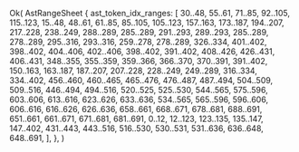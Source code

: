 Ok(
    AstRangeSheet {
        ast_token_idx_ranges: [
            30..48,
            55..61,
            71..85,
            92..105,
            115..123,
            15..48,
            48..61,
            61..85,
            85..105,
            105..123,
            157..163,
            173..187,
            194..207,
            217..228,
            238..249,
            288..289,
            285..289,
            291..293,
            289..293,
            285..289,
            278..289,
            295..316,
            293..316,
            259..278,
            278..289,
            326..334,
            401..402,
            398..402,
            404..406,
            402..406,
            398..402,
            391..402,
            408..426,
            426..431,
            406..431,
            348..355,
            355..359,
            359..366,
            366..370,
            370..391,
            391..402,
            150..163,
            163..187,
            187..207,
            207..228,
            228..249,
            249..289,
            316..334,
            334..402,
            456..460,
            460..465,
            465..476,
            476..487,
            487..494,
            504..509,
            509..516,
            446..494,
            494..516,
            520..525,
            525..530,
            544..565,
            575..596,
            603..606,
            613..616,
            623..626,
            633..636,
            534..565,
            565..596,
            596..606,
            606..616,
            616..626,
            626..636,
            658..661,
            668..671,
            678..681,
            688..691,
            651..661,
            661..671,
            671..681,
            681..691,
            0..12,
            12..123,
            123..135,
            135..147,
            147..402,
            431..443,
            443..516,
            516..530,
            530..531,
            531..636,
            636..648,
            648..691,
        ],
    },
)